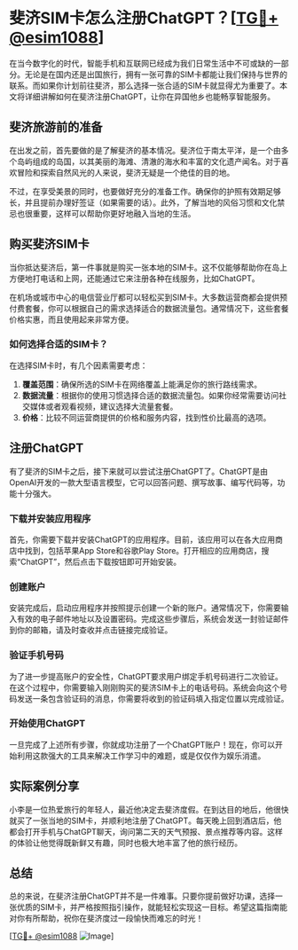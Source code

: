 # 斐济SIM卡怎么注册ChatGPT？[[TG💪+ @esim1088](https://t.me/s/esim1088)]

在当今数字化的时代，智能手机和互联网已经成为我们日常生活中不可或缺的一部分。无论是在国内还是出国旅行，拥有一张可靠的SIM卡都能让我们保持与世界的联系。而如果你计划前往斐济，那么选择一张合适的SIM卡就显得尤为重要了。本文将详细讲解如何在斐济注册ChatGPT，让你在异国他乡也能畅享智能服务。

## 斐济旅游前的准备

在出发之前，首先要做的是了解斐济的基本情况。斐济位于南太平洋，是一个由多个岛屿组成的岛国，以其美丽的海滩、清澈的海水和丰富的文化遗产闻名。对于喜欢冒险和探索自然风光的人来说，斐济无疑是一个绝佳的目的地。

不过，在享受美景的同时，也要做好充分的准备工作。确保你的护照有效期足够长，并且提前办理好签证（如果需要的话）。此外，了解当地的风俗习惯和文化禁忌也很重要，这样可以帮助你更好地融入当地的生活。

## 购买斐济SIM卡

当你抵达斐济后，第一件事就是购买一张本地的SIM卡。这不仅能够帮助你在岛上方便地打电话和上网，还能通过它来注册各种在线服务，比如ChatGPT。

在机场或城市中心的电信营业厅都可以轻松买到SIM卡。大多数运营商都会提供预付费套餐，你可以根据自己的需求选择适合的数据流量包。通常情况下，这些套餐价格实惠，而且使用起来非常方便。

### 如何选择合适的SIM卡？

在选择SIM卡时，有几个因素需要考虑：

1. **覆盖范围**：确保所选的SIM卡在网络覆盖上能满足你的旅行路线需求。
2. **数据流量**：根据你的使用习惯选择合适的数据流量包。如果你经常需要访问社交媒体或者观看视频，建议选择大流量套餐。
3. **价格**：比较不同运营商提供的价格和服务内容，找到性价比最高的选项。

## 注册ChatGPT

有了斐济的SIM卡之后，接下来就可以尝试注册ChatGPT了。ChatGPT是由OpenAI开发的一款大型语言模型，它可以回答问题、撰写故事、编写代码等，功能十分强大。

### 下载并安装应用程序

首先，你需要下载并安装ChatGPT的应用程序。目前，该应用可以在各大应用商店中找到，包括苹果App Store和谷歌Play Store。打开相应的应用商店，搜索“ChatGPT”，然后点击下载按钮即可开始安装。

### 创建账户

安装完成后，启动应用程序并按照提示创建一个新的账户。通常情况下，你需要输入有效的电子邮件地址以及设置密码。完成这些步骤后，系统会发送一封验证邮件到你的邮箱，请及时查收并点击链接完成验证。

### 验证手机号码

为了进一步提高账户的安全性，ChatGPT要求用户绑定手机号码进行二次验证。在这个过程中，你需要输入刚刚购买的斐济SIM卡上的电话号码。系统会向这个号码发送一条包含验证码的消息，你需要将收到的验证码填入指定位置以完成验证。

### 开始使用ChatGPT

一旦完成了上述所有步骤，你就成功注册了一个ChatGPT账户！现在，你可以开始利用这款强大的工具来解决工作学习中的难题，或是仅仅作为娱乐消遣。

## 实际案例分享

小李是一位热爱旅行的年轻人，最近他决定去斐济度假。在到达目的地后，他很快就买了一张当地的SIM卡，并顺利地注册了ChatGPT。每天晚上回到酒店后，他都会打开手机与ChatGPT聊天，询问第二天的天气预报、景点推荐等内容。这样的体验让他觉得既新鲜又有趣，同时也极大地丰富了他的旅行经历。

## 总结

总的来说，在斐济注册ChatGPT并不是一件难事。只要你提前做好功课，选择一张优质的SIM卡，并严格按照指引操作，就能轻松实现这一目标。希望这篇指南能对你有所帮助，祝你在斐济度过一段愉快而难忘的时光！

[[TG💪+ @esim1088](https://t.me/s/esim1088) ![Image](https://i.postimg.cc/4NQfJmqS/Snipaste-2025-05-13-00-14-12.png)]